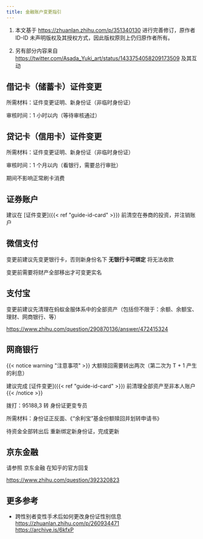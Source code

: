 ```yaml
---
title: 金融账户变更指引
---
```


1. 本文基于 <https://zhuanlan.zhihu.com/p/351340130> 进行完善修订，原作者 ID-ID 未声明版权及其授权方式，因此版权原则上仍归原作者所有。

2. 另有部分内容来自 <https://twitter.com/Asada_Yuki_art/status/1433754058209173509> 及其互动

## 借记卡（储蓄卡）证件变更

所需材料：证件变更证明、新身份证（非临时身份证）

审核时间：1 小时以内（等待审核通过）

## 贷记卡（信用卡）证件变更

所需材料：证件变更证明、新身份证（非临时身份证）

审核时间：1 个月以内（看银行，需要总行审批）

期间不影响正常刷卡消费

## 证券账户

建议在 [证件变更]({{< ref "guide-id-card" >}}) 前清空在券商的投资，并注销账户

## 微信支付

变更前建议先变更银行卡，否则新身份名下 **无银行卡可绑定** 将无法收款

变更前需要将财产全部移出才可变更实名

## 支付宝

变更前建议先清理在蚂蚁金服体系中的全部资产（包括但不限于：余额、余额宝、理财、网商银行、等）

<https://www.zhihu.com/question/290870136/answer/472415324>

## 网商银行

{{< notice warning "注意事项" >}}
大额赎回需要转出两次（第二次为 T + 1 产生的利息）

建议完成 [证件变更]({{< ref "guide-id-card" >}}) 前清理全部资产至非本人账户
{{< /notice >}}

拨打：95188,3 转 身份证更变专员

所需材料：身份证正反面、《“余利宝”基金份额赎回并划转申请书》

待资金全部转出后 重新绑定新身份证，完成更新

## 京东金融

请参照 京东金融 在知乎的官方回复

<https://www.zhihu.com/question/392320823>

## 更多参考

- 跨性别者变性手术后如何更改身份证性别信息\
  <https://zhuanlan.zhihu.com/p/260934471>\
  <https://archive.is/6kfxP>
